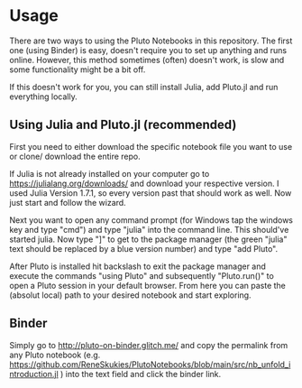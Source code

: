 # Usage
There are two ways to using the Pluto Notebooks in this repository.
The first one (using Binder) is easy, doesn't require you to set up anything and runs online. However, this method sometimes (often) doesn't work, is slow and some functionality might be a bit off.

If this doesn't work for you, you can still install Julia, add Pluto.jl and run everything locally.

## Using Julia and Pluto.jl (recommended)
First you need to either download the specific notebook file you want to use or clone/ download the entire repo.

If Julia is not already installed on your computer go to https://julialang.org/downloads/ and download your respective version. I used Julia Version 1.7.1, so every version past that should work as well. Now just start and follow the wizard.

Next you want to open any command prompt (for Windows tap the windows key and type "cmd") and type "julia" into the command line. This should've started julia. Now type "]" to get to the package manager (the green "julia" text should be replaced by a blue version number) and type "add Pluto".

After Pluto is installed hit backslash to exit the package manager and execute the commands "using Pluto" and subsequently "Pluto.run()" to open a Pluto session in your default browser. From here you can paste the (absolut local) path to your desired notebook and start exploring.

## Binder
Simply go to http://pluto-on-binder.glitch.me/ and copy the permalink from any Pluto notebook (e.g. https://github.com/ReneSkukies/PlutoNotebooks/blob/main/src/nb_unfold_introduction.jl ) into the text field and click the binder link.
